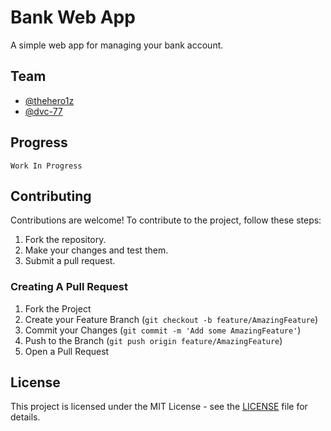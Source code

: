 # Bank Web App

A simple web app for managing your bank account.

## Team

- [@thehero1z](https://github.com/thehero1z)
- [@dvc-77](https://github.com/dvc-77)

## Progress
`Work In Progress`

## Contributing

Contributions are welcome! To contribute to the project, follow these steps:

1. Fork the repository.
2. Make your changes and test them.
3. Submit a pull request.

### Creating A Pull Request

1. Fork the Project
2. Create your Feature Branch (`git checkout -b feature/AmazingFeature`)
3. Commit your Changes (`git commit -m 'Add some AmazingFeature'`)
4. Push to the Branch (`git push origin feature/AmazingFeature`)
5. Open a Pull Request

## License

This project is licensed under the MIT License - see the [LICENSE](LICENSE) file for details.
